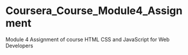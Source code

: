 # Coursera_Course_Module4_Assignment
Module 4 Assignment of course HTML CSS and JavaScript for Web Developers
